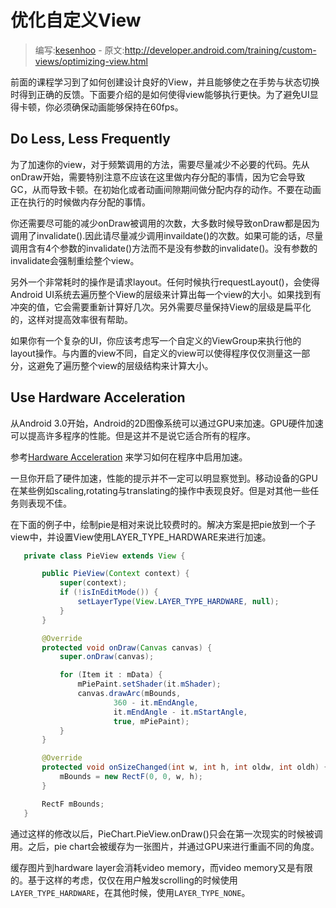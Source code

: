 # 优化自定义View

> 编写:[kesenhoo](https://github.com/kesenhoo) - 原文:<http://developer.android.com/training/custom-views/optimizing-view.html>

前面的课程学习到了如何创建设计良好的View，并且能够使之在手势与状态切换时得到正确的反馈。下面要介绍的是如何使得view能够执行更快。为了避免UI显得卡顿，你必须确保动画能够保持在60fps。

<!-- more -->

## Do Less, Less Frequently

为了加速你的view，对于频繁调用的方法，需要尽量减少不必要的代码。先从onDraw开始，需要特别注意不应该在这里做内存分配的事情，因为它会导致GC，从而导致卡顿。在初始化或者动画间隙期间做分配内存的动作。不要在动画正在执行的时候做内存分配的事情。

你还需要尽可能的减少onDraw被调用的次数，大多数时候导致onDraw都是因为调用了invalidate().因此请尽量减少调用invaildate()的次数。如果可能的话，尽量调用含有4个参数的invalidate()方法而不是没有参数的invalidate()。没有参数的invalidate会强制重绘整个view。

另外一个非常耗时的操作是请求layout。任何时候执行requestLayout()，会使得Android UI系统去遍历整个View的层级来计算出每一个view的大小。如果找到有冲突的值，它会需要重新计算好几次。另外需要尽量保持View的层级是扁平化的，这样对提高效率很有帮助。

如果你有一个复杂的UI，你应该考虑写一个自定义的ViewGroup来执行他的layout操作。与内置的view不同，自定义的view可以使得程序仅仅测量这一部分，这避免了遍历整个view的层级结构来计算大小。

## Use Hardware Acceleration

从Android 3.0开始，Android的2D图像系统可以通过GPU来加速。GPU硬件加速可以提高许多程序的性能。但是这并不是说它适合所有的程序。

参考[Hardware Acceleration](http://developer.android.com/guide/topics/graphics/hardware-accel.html) 来学习如何在程序中启用加速。

一旦你开启了硬件加速，性能的提示并不一定可以明显察觉到。移动设备的GPU在某些例如scaling,rotating与translating的操作中表现良好。但是对其他一些任务则表现不佳。

在下面的例子中，绘制pie是相对来说比较费时的。解决方案是把pie放到一个子view中，并设置View使用LAYER_TYPE_HARDWARE来进行加速。

```java
   private class PieView extends View {

       public PieView(Context context) {
           super(context);
           if (!isInEditMode()) {
               setLayerType(View.LAYER_TYPE_HARDWARE, null);
           }
       }

       @Override
       protected void onDraw(Canvas canvas) {
           super.onDraw(canvas);

           for (Item it : mData) {
               mPiePaint.setShader(it.mShader);
               canvas.drawArc(mBounds,
                       360 - it.mEndAngle,
                       it.mEndAngle - it.mStartAngle,
                       true, mPiePaint);
           }
       }

       @Override
       protected void onSizeChanged(int w, int h, int oldw, int oldh) {
           mBounds = new RectF(0, 0, w, h);
       }

       RectF mBounds;
   }
```

通过这样的修改以后，PieChart.PieView.onDraw()只会在第一次现实的时候被调用。之后，pie chart会被缓存为一张图片，并通过GPU来进行重画不同的角度。

缓存图片到hardware layer会消耗video memory，而video memory又是有限的。基于这样的考虑，仅仅在用户触发scrolling的时候使用`LAYER_TYPE_HARDWARE`，在其他时候，使用`LAYER_TYPE_NONE`。
